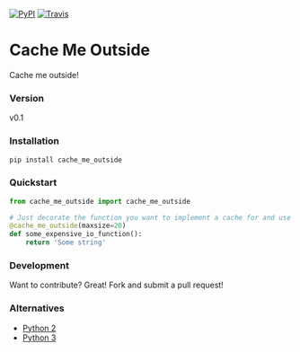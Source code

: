 [![PyPI](https://img.shields.io/pypi/v/cache_me_outside.svg?style=flat-square)](https://pypi.python.org/pypi/cache_me_outside) [![Travis](https://img.shields.io/travis/mdmedley/cache_me_outside.svg?style=flat-square)](https://travis-ci.org/mdmedley/cache_me_outside)

# Cache Me Outside
Cache me outside!

### Version
v0.1


### Installation
```sh
pip install cache_me_outside
```


### Quickstart
```python
from cache_me_outside import cache_me_outside

# Just decorate the function you want to implement a cache for and use just like lru_cache
@cache_me_outside(maxsize=20)
def some_expensive_io_function():
    return 'Some string'
```


### Development
Want to contribute? Great! Fork and submit a pull request!

### Alternatives
- [Python 2](https://github.com/jaraco/backports.functools_lru_cache)
- [Python 3](https://docs.python.org/3.4/library/functools.html#functools.lru_cache)
